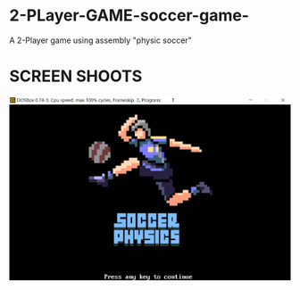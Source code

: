 # 2-PLayer-GAME-soccer-game-
A 2-Player game using assembly 
"physic soccer"

# SCREEN SHOOTS
<img src="SCREAN_SHOOTS/STARTSCREAN.jpg">

